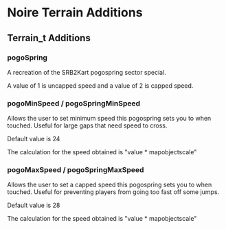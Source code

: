 # Noire Terrain Additions

## Terrain_t Additions

### pogoSpring
A recreation of the SRB2Kart pogospring sector special.

A value of 1 is uncapped speed and a value of 2 is capped speed.

### pogoMinSpeed / pogoSpringMinSpeed
Allows the user to set minimum speed this pogospring sets you to when touched. Useful for large gaps that need speed to cross.

Default value is 24

The calculation for the speed obtained is "value * mapobjectscale"

### pogoMaxSpeed / pogoSpringMaxSpeed
Allows the user to set a capped speed this pogospring sets you to when touched. Useful for preventing players from going too fast off some jumps.

Default value is 28

The calculation for the speed obtained is "value * mapobjectscale"
